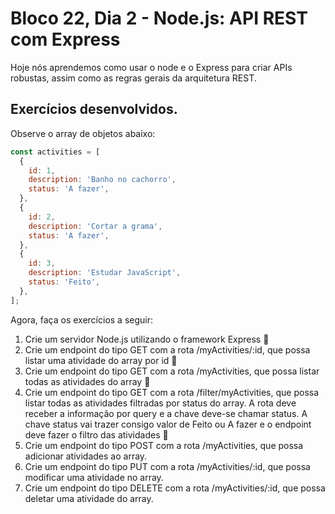 # Bloco 22, Dia 2 - Node.js: API REST com Express

Hoje nós aprendemos como usar o node e o Express para criar APIs robustas, assim como as regras gerais da arquitetura REST.

## Exercícios desenvolvidos.

Observe o array de objetos abaixo:

```js
const activities = [
  {
    id: 1,
    description: 'Banho no cachorro',
    status: 'A fazer',
  },
  {
    id: 2,
    description: 'Cortar a grama',
    status: 'A fazer',
  },
  {
    id: 3,
    description: 'Estudar JavaScript',
    status: 'Feito',
  },
];
```

Agora, faça os exercícios a seguir:

1. Crie um servidor Node.js utilizando o framework Express 🚀
2. Crie um endpoint do tipo GET com a rota /myActivities/:id, que possa listar uma atividade do array por id 🚀
3. Crie um endpoint do tipo GET com a rota /myActivities, que possa listar todas as atividades do array 🚀
4. Crie um endpoint do tipo GET com a rota /filter/myActivities, que possa listar todas as atividades filtradas por status do array. A rota deve receber a informação por query e a chave deve-se chamar status. A chave status vai trazer consigo valor de Feito ou A fazer e o endpoint deve fazer o filtro das atividades 🚀
5. Crie um endpoint do tipo POST com a rota /myActivities, que possa adicionar atividades ao array.
6. Crie um endpoint do tipo PUT com a rota /myActivities/:id, que possa modificar uma atividade no array.
7. Crie um endpoint do tipo DELETE com a rota /myActivities/:id, que possa deletar uma atividade do array.
